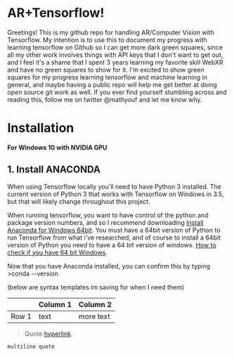 # AR+Tensorflow!

Greetings! This is my github repo for handling AR/Computer Vision with Tensorflow. My intention is to use this to document my progress with learning tensorflow on Github so I can get more dark green squares, since all my other work involves things with API keys that I don't want to get out, and I feel it's a shame that I spent 3 years learning my favorite skill WebXR and have no green squares to show for it. I'm excited to show green squares for my progress learning tensorflow and machine learning in general, and maybe having a public repo will help me get better at doing open source git work as well. If you ever find yourself stumbling across and reading this, follow me on twitter @mathyouf and let me know why.

# Installation

**For Windows 10 with NVIDIA GPU**

## 1. Install ANACONDA

When using Tensorflow locally you'll need to have Python 3 installed. The current version of Python 3 that works with Tensorflow on Windows in 3.5, but that will likely change throughout this project.

When running tensorflow, you want to have control of the python and package version numbers, and so I recommend downloading [Install Anaconda for Windows 64bit](https://www.anaconda.com/download/). You must have a 64bit version of Python to run Tensorflow from what i've researched, and of course to install a 64bit version of Python you need to have a 64 bit version of windows. [How to check if you have 64 bit Windows](https://www.lifewire.com/am-i-running-a-32-bit-or-64-bit-version-of-windows-2624475).

Now that you have Anaconda installed, you can confirm this by typing >conda --version

(below are syntax templates im saving for when I need them)

|       | Column 1 | Column 2  |
| ----- | -------- | --------- |
| Row 1 | text     | more text |

> Quote [hyperlink](google.com).

`multiline quote`

